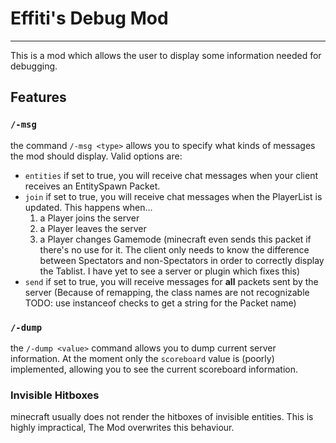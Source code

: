 # Effiti's Debug Mod
--------------------
This is a mod which allows the user to display some information needed for debugging.

## Features
### `/-msg`
the command `/-msg <type>` allows you to specify what kinds of messages the mod should display.
Valid options are:
- `entities` if set to true, you will receive chat messages when your client receives an EntitySpawn Packet.
- `join` if set to true, you will receive chat messages when the PlayerList is updated. This happens when...
  1. a Player joins the server
  2. a Player leaves the server
  3. a Player changes Gamemode (minecraft even sends this packet if there's no use for it. 
  The client only needs to know the difference between Spectators and non-Spectators in order to correctly display the Tablist.
  I have yet to see a server or plugin which fixes this)
- `send` if set to true, you will receive messages for **all** packets sent by the server (Because of remapping, the class names are not recognizable
TODO: use instanceof checks to get a string for the Packet name)

### `/-dump`
the `/-dump <value>` command allows you to dump current server information.
At the moment only the `scoreboard` value is (poorly) implemented, allowing you to see the current scoreboard information.

### Invisible Hitboxes
minecraft usually does not render the hitboxes of invisible entities.
This is highly impractical, The Mod overwrites this behaviour.